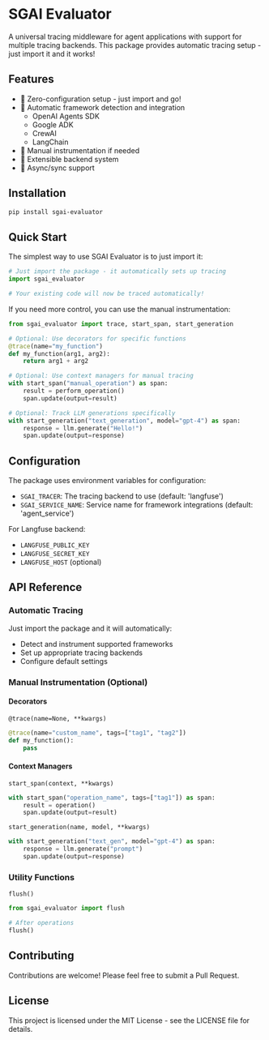# SGAI Evaluator

A universal tracing middleware for agent applications with support for multiple tracing backends. This package provides automatic tracing setup - just import it and it works!

## Features

- 🔄 Zero-configuration setup - just import and go!
- 🤖 Automatic framework detection and integration
  - OpenAI Agents SDK
  - Google ADK
  - CrewAI
  - LangChain
- 🎯 Manual instrumentation if needed
- 🔌 Extensible backend system
- 🚀 Async/sync support

## Installation

```bash
pip install sgai-evaluator
```

## Quick Start

The simplest way to use SGAI Evaluator is to just import it:

```python
# Just import the package - it automatically sets up tracing
import sgai_evaluator

# Your existing code will now be traced automatically!
```

If you need more control, you can use the manual instrumentation:

```python
from sgai_evaluator import trace, start_span, start_generation

# Optional: Use decorators for specific functions
@trace(name="my_function")
def my_function(arg1, arg2):
    return arg1 + arg2

# Optional: Use context managers for manual tracing
with start_span("manual_operation") as span:
    result = perform_operation()
    span.update(output=result)

# Optional: Track LLM generations specifically
with start_generation("text_generation", model="gpt-4") as span:
    response = llm.generate("Hello!")
    span.update(output=response)
```

## Configuration

The package uses environment variables for configuration:

- `SGAI_TRACER`: The tracing backend to use (default: 'langfuse')
- `SGAI_SERVICE_NAME`: Service name for framework integrations (default: 'agent_service')

For Langfuse backend:
- `LANGFUSE_PUBLIC_KEY`
- `LANGFUSE_SECRET_KEY`
- `LANGFUSE_HOST` (optional)

## API Reference

### Automatic Tracing

Just import the package and it will automatically:
- Detect and instrument supported frameworks
- Set up appropriate tracing backends
- Configure default settings

### Manual Instrumentation (Optional)

#### Decorators

`@trace(name=None, **kwargs)`
```python
@trace(name="custom_name", tags=["tag1", "tag2"])
def my_function():
    pass
```

#### Context Managers

`start_span(context, **kwargs)`
```python
with start_span("operation_name", tags=["tag1"]) as span:
    result = operation()
    span.update(output=result)
```

`start_generation(name, model, **kwargs)`
```python
with start_generation("text_gen", model="gpt-4") as span:
    response = llm.generate("prompt")
    span.update(output=response)
```

### Utility Functions

`flush()`
```python
from sgai_evaluator import flush

# After operations
flush()
```

## Contributing

Contributions are welcome! Please feel free to submit a Pull Request.

## License

This project is licensed under the MIT License - see the LICENSE file for details. 